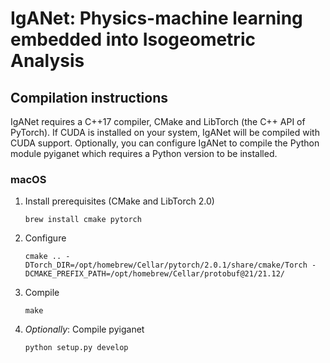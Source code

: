 # IgANet: Physics-machine learning embedded into Isogeometric Analysis

## Compilation instructions

IgANet requires a C++17 compiler, CMake and LibTorch (the C++ API of PyTorch). If CUDA is installed on your system, IgANet will be compiled with CUDA support. Optionally, you can configure IgANet to compile the Python module pyiganet which requires a Python version to be installed.

### macOS

1. Install prerequisites (CMake and LibTorch 2.0)
   ```
   brew install cmake pytorch
   ```

2. Configure
    ```
    cmake .. -DTorch_DIR=/opt/homebrew/Cellar/pytorch/2.0.1/share/cmake/Torch -DCMAKE_PREFIX_PATH=/opt/homebrew/Cellar/protobuf@21/21.12/
    ```

3. Compile
    ```
    make
    ```

4. _Optionally_: Compile pyiganet
   ```
   python setup.py develop
   ```
